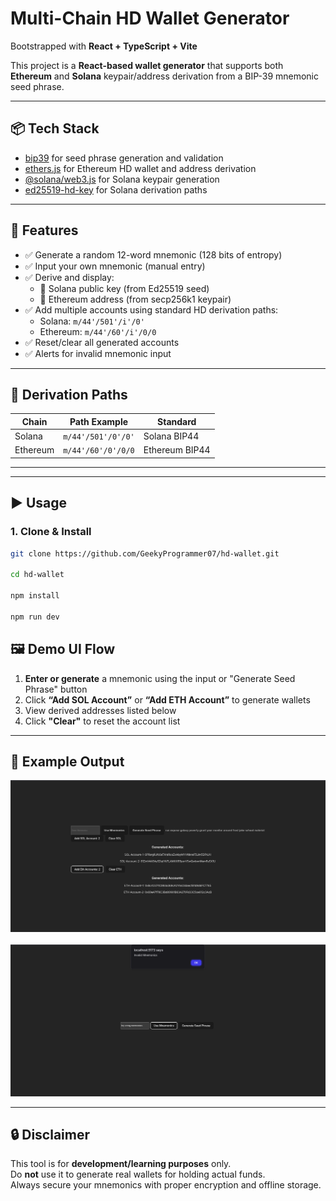 # Multi-Chain HD Wallet Generator 
Bootstrapped with **React + TypeScript + Vite**

This project is a **React-based wallet generator** that supports both **Ethereum** and **Solana** keypair/address derivation from a BIP-39 mnemonic seed phrase.

---

## 📦 Tech Stack


- [bip39](https://www.npmjs.com/package/bip39) for seed phrase generation and validation
- [ethers.js](https://docs.ethers.org/) for Ethereum HD wallet and address derivation
- [@solana/web3.js](https://www.npmjs.com/package/@solana/web3.js/v/0.30.8) for Solana keypair generation
- [ed25519-hd-key](https://www.npmjs.com/package/ed25519-hd-key) for Solana derivation paths

---

## 🚀 Features

- ✅ Generate a random 12-word mnemonic (128 bits of entropy)
- ✅ Input your own mnemonic (manual entry)
- ✅ Derive and display:
  - 🔹 Solana public key (from Ed25519 seed)
  - 🔸 Ethereum address (from secp256k1 keypair)
- ✅ Add multiple accounts using standard HD derivation paths:
  - Solana: `m/44'/501'/i'/0'`
  - Ethereum: `m/44'/60'/i'/0/0`
- ✅ Reset/clear all generated accounts
- ✅ Alerts for invalid mnemonic input

---

## 🧪 Derivation Paths

| Chain     | Path Example                  | Standard |
|-----------|-------------------------------|----------|
| Solana    | `m/44'/501'/0'/0'`            | Solana BIP44 |
| Ethereum  | `m/44'/60'/0'/0/0`            | Ethereum BIP44 |

---


---

## ▶️ Usage

### 1. Clone & Install

```bash
git clone https://github.com/GeekyProgrammer07/hd-wallet.git

cd hd-wallet

npm install

npm run dev
```

## 🖼️ Demo UI Flow

1. **Enter or generate** a mnemonic using the input or "Generate Seed Phrase" button  
2. Click **“Add SOL Account”** or **“Add ETH Account”** to generate wallets  
3. View derived addresses listed below  
4. Click **"Clear"** to reset the account list  

---

## 📌 Example Output

![Demo UI](./github-assets/output.png)
<br><br>
![Wrong Mnemo UI](./github-assets/wrong-mnemonics-preview.png)


---

## 🔒 Disclaimer

This tool is for **development/learning purposes** only.  
Do **not** use it to generate real wallets for holding actual funds.  
Always secure your mnemonics with proper encryption and offline storage.
